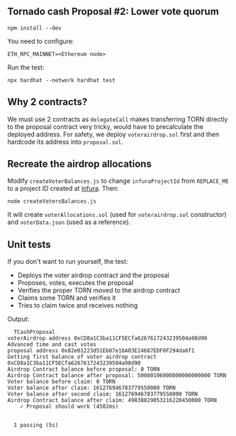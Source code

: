 ## Tornado cash Proposal #2: Lower vote quorum

```
npm install --dev
```

You need to configure: 

```
ETH_RPC_MAINNET=<Ethereum node>
```

Run the test:

```
npx hardhat --network hardhat test
```

## Why 2 contracts?

We must use 2 contracts as `delegateCall` makes transferring TORN directly to the proposal contract very tricky, would have to precalculate the deployed address. For safety, we deploy `voterairdrop.sol` first and then hardcode its address into `proposal.sol`.

## Recreate the airdrop allocations

Modify `createVoterBalances.js` to change `infuraProjectId` from `REPLACE_ME` to a project ID created at [infura](https://infura.io/). Then:

`node createVotersBalances.js`

It will create `voterAllocations.sol` (used for `voterairdrop.sol` constructor) and `voterData.json` (used as a reference).

## Unit tests

If you don't want to run yourself, the test:

- Deploys the voter airdrop contract and the proposal
- Proposes, votes, executes the proposal
- Verifies the proper TORN moved to the airdrop contract
- Claims some TORN and verifies it
- Tries to claim twice and receives nothing

Output:

```
  TCashProposal
voterAirdrop address 0xCD8a1C3ba11CF5ECfa6267617243239504a98d90
Advanced time and cast votes
proposal address 0x82e01223d51Eb87e16A03E24687EDF0F294da6f1
Getting first balance of voter airdrop contract 0xCD8a1C3ba11CF5ECfa6267617243239504a98d90
Airdrop Contract balance before proposal: 0 TORN
Airdrop Contract balance after proposal: 50000106000000000000000 TORN
Voter balance before claim: 0 TORN
Voter balance after claim: 161276946783779550000 TORN
Voter balance after second claim: 161276946783779550000 TORN
Airdrop Contract balance after claim: 49838829053216220450000 TORN
    ✓ Proposal should work (4502ms)


  1 passing (5s)
```
